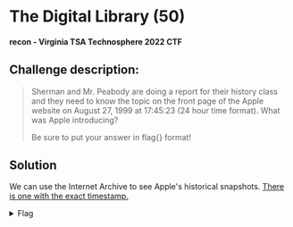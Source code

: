 # The Digital Library (50)
#### recon - Virginia TSA Technosphere 2022 CTF

## Challenge description:
> Sherman and Mr. Peabody are doing a report for their history class and they need to know the topic on the front page of the Apple website on August 27, 1999 at 17:45:23 (24 hour time format). What was Apple introducing? 
> 
> Be sure to put your answer in flag{} format!

## Solution
We can use the Internet Archive to see Apple's historical snapshots. [There is one with the exact timestamp.](https://web.archive.org/web/19990827174523/http://www.apple.com/)

<details> 
    <summary>Flag</summary>
flag{iBook}
</details>
